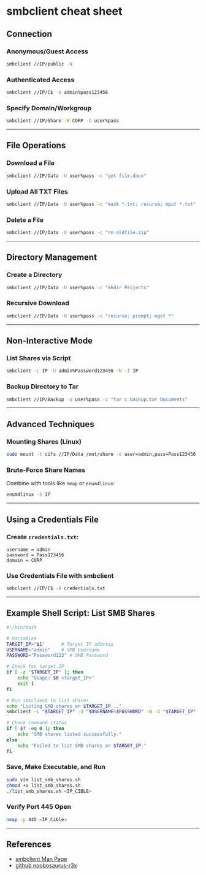# smbclient cheat sheet

## Connection
### Anonymous/Guest Access
```bash
smbclient //IP/public -N
```
### Authenticated Access
```bash
smbclient //IP/C$ -U admin%pass123456
```
### Specify Domain/Workgroup
```bash
smbclient //IP/Share -W CORP -U user%pass
```

---

## File Operations
### Download a File
```bash
smbclient //IP/Data -U user%pass -c "get file.docx"
```
### Upload All TXT Files
```bash
smbclient //IP/Data -U user%pass -c "mask *.txt; recurse; mput *.txt"
```
### Delete a File
```bash
smbclient //IP/Data -U user%pass -c "rm oldfile.zip"
```

---

## Directory Management
### Create a Directory
```bash
smbclient //IP/Data -U user%pass -c "mkdir Projects"
```
### Recursive Download
```bash
smbclient //IP/Data -U user%pass -c "recurse; prompt; mget *"
```

---

## Non-Interactive Mode
### List Shares via Script
```bash
smbclient -L IP -U admin%Password123456 -N -I IP
```
### Backup Directory to Tar
```bash
smbclient //IP/Backup -U user%pass -c "tar c backup.tar Documents"
```

---

## Advanced Techniques
### Mounting Shares (Linux)
```bash
sudo mount -t cifs //IP/Data /mnt/share -o user=admin,pass=Pass123456
```
### Brute-Force Share Names
Combine with tools like `nmap` or `enum4linux`:
```bash
enum4linux -S IP
```

---

## Using a Credentials File
### Create `credentials.txt`:
```
username = admin
password = Pass123456
domain = CORP
```
### Use Credentials File with smbclient
```bash
smbclient //IP/C$ -A credentials.txt
```

---

## Example Shell Script: List SMB Shares
```bash
#!/bin/bash

# Variables
TARGET_IP="$1"      # Target IP address
USERNAME="admin"    # SMB Username
PASSWORD="Password123" # SMB Password

# Check for target IP
if [ -z "$TARGET_IP" ]; then
    echo "Usage: $0 <target_IP>"
    exit 1
fi

# Run smbclient to list shares
echo "Listing SMB shares on $TARGET_IP..."
smbclient -L "$TARGET_IP" -U "$USERNAME%$PASSWORD" -N -I "$TARGET_IP"

# Check command status
if [ $? -eq 0 ]; then
    echo "SMB shares listed successfully."
else
    echo "Failed to list SMB shares on $TARGET_IP."
fi
```
### Save, Make Executable, and Run
```bash
sudo vim list_smb_shares.sh
chmod +x list_smb_shares.sh
./list_smb_shares.sh <IP_CIBLE>
```
### Verify Port 445 Open
```bash
nmap -p 445 <IP_Cible>
```

---

## References
- [smbclient Man Page](https://www.samba.org/samba/docs/current/man-html/smbclient.1.html)
- [github noobosaurus-r3x](https://github.com/noobosaurus-r3x/Cheat-sheets/blob/main/SMBClient%20Cheat%20Sheet.md)

